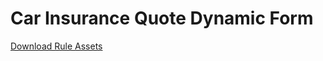 # Car Insurance Quote Dynamic Form

[Download Rule Assets
](https://github.com/corticon/templates/blob/main/Dynamic-Form-Templates/Car-Insurance/Car-Insurance.zip)

